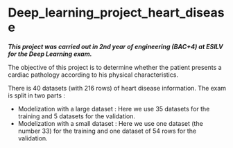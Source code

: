 # Deep_learning_project_heart_disease
***This project was carried out in 2nd year of engineering (BAC+4) at ESILV for the Deep Learning exam.***

The objective of this project is to determine whether the patient presents a cardiac pathology according to his physical characteristics.

There is 40 datasets (with 216 rows) of heart disease information. The exam is split in two parts :

*   Modelization with a large dataset : Here we use 35 datasets for the training and 5 datasets for the validation.
*   Modelization with a small dataset : Here we use one dataset (the number 33) for the training and one dataset of 54 rows for the validation.

